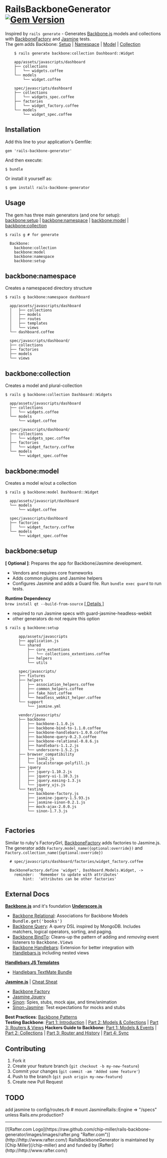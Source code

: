# RailsBackboneGenerator [![Gem Version](https://badge.fury.io/rb/rails-backbone-generator.png)](http://badge.fury.io/rb/rails-backbone-generator)  
Inspired by ``rails generate`` - Generates [Backbone.js](/documentcloud/backbone) models and collections with [BackboneFactory](/SupportBee/Backbone-Factory) and [Jasmine](/pivotal/jasmine) tests.  
The gem adds Backbone: [Setup](#backbonesetup) | [Namespace](#backbonenamespace) | [Model](#backbonemodel) | [Collection](#backbonecollection)


```  
    $ rails generate backbone:collection Dashboard::Widget 
    
    app/assets/javascripts/dashboard
    ├── collections
    │   └── widgets.coffee
    └── models
        └── widget.coffee
    
    spec/javascripts/dashboard
    ├── collections
    │   └── widgets_spec.coffee
    ├── factories
    │   └── widget_factory.coffee
    └── models
        └── widget_spec.coffee
```
## Installation
Add this line to your application's Gemfile:

    gem 'rails-backbone-generator'

And then execute:

    $ bundle

Or install it yourself as:

    $ gem install rails-backbone-generator




## Usage
The gem has three main generators (and one for setup):  
[backbone:setup](#backbonesetup) | [backbone:namespace](#backbonenamespace) | [backbone:model](#backbonemodel) | [backbone:collection](#backbonecollection)
```
$ rails g # for generate

  Backbone:
    backbone:collection
    backbone:model
    backbone:namespace
    backbone:setup
```


##  backbone:namespace
Creates a namespaced directory structure
```
$ rails g backbone:namespace dashboard
  
  app/assets/javascripts/dashboard
  │   ├── collections
  │   ├── models
  │   ├── routes
  │   ├── templates
  │   └── views
  └── dashboard.coffee

  spec/javascripts/dashboard/
  ├── collections
  ├── factories
  ├── models
  └── views
```


##  backbone:collection
Creates a model and plural-collection 
```
$ rails g backbone:collection Dashboard::Widgets

  app/assets/javascripts/dashboard
  ├── collections
  │   └── widgets.coffee
  └── models
      └── widget.coffee
  
  spec/javascripts/dashboard/
  ├── collections
  │   └── widgets_spec.coffee
  ├── factories
  │   └── widget_factory.coffee
  └── models
      └── widget_spec.coffee
```


##  backbone:model
Creates a model w/out a collection
```
$ rails g backbone:model Dashboard::Widget
  
  app/assets/javascript/dashboard
  └── models
      └── widget.coffee
  
  spec/javascripts/dashboard
  ├── factories
  │   └── widget_factory.coffee
  └── models
      └── widget_spec.coffee
```


##  backbone:setup
__[ Optional ]__: Prepares the app for Backbone/Jasmine development.
 * Vendors and requires core frameworks
 * Adds common plugins and Jasmine helpers 
 * Configures Jasmine and adds a Guard file.   Run ``bundle exec guard`` to run tests.
 
__Runtime Dependency__  
  ``brew install qt --build-from-source`` [\[ Details \]](https://github.com/thoughtbot/capybara-webkit/wiki/Installing-Qt-and-compiling-capybara-webkit)
  * required to run Jasmine specs with guard-jasmine-headless-webkit
  * other generators do not require this option

```
$ rails g backbone:setup
      
      app/assets/javascripts
      ├── application.js
      └── shared
          ├── core_extentions
          │   └── collections_extentions.coffee
          ├── helpers
          └── utils
      
      spec/javascripts/
      ├── fixtures
      ├── helpers
      │   ├── association_helpers.coffee
      │   ├── common_helpers.coffee
      │   ├── fake_host.coffee
      │   └── headless_webkit_helper.coffee
      └── support
          └── jasmine.yml

      vendor/javascripts/
      ├── backbone
      │   ├── backbone-1.1.0.js
      │   ├── backbone-bind-to-1.1.0.coffee
      │   ├── backbone-handlebars-1.0.0.coffee
      │   ├── backbone-query-0.2.3.coffee
      │   ├── backbone-relational-0.8.6.js
      │   ├── handlebars-1.1.2.js
      │   └── underscore-1.5.2.js
      ├── browser_compatibility
      │   ├── json2.js
      │   └── localstorage-polyfill.js
      ├── jquery
      │   ├── jquery-1.10.2.js
      │   ├── jquery-ui-1.10.3.js
      │   ├── jquery.easing-1.3.js
      │   └── jquery_ujs.js
      └── testing
          ├── backbone-factory.js
          ├── jasmine-jquery-1.5.93.js
          ├── jasmine-sinon-0.2.1.js
          ├── mock-ajax-2.0.0.js
          └── sinon-1.7.3.js
      
```
## Factories
Similar to ruby's FactoryGirl, [BackboneFactory](/SupportBee/Backbone-Factory) adds factories to Jasmine.js.  
The generator adds ``Factory.model_name({optional:override})`` and ``Factory.collection_name({optional:override})``  
```
  # spec/javascripts/dashboard/factories/widget_factory.coffee
  
  BackboneFactory.define 'widget', Dashboard.Models.Widget, ->
    reminder:  'Remember to update with attributes'
        hint:  'attributes can be other factories'
```

## External Docs
**[Backbone.js](http://backbonejs.org/)** and it's foundation **[Underscore.js](http://underscorejs.org/)**
* [Backbone Relational](https://github.com/PaulUithol/Backbone-relational/#backbone-relational): Associations for Backbone Models <tt>Bundle.get('books')</tt>
* [Backbone Query](https://github.com/davidgtonge/backbone_query#usage): A query DSL inspired by MongoDB. Includes matchers, logical operators, sorting, and paging.
* [Backbone BindTo](https://github.com/RStankov/backbone-bind-to#backbonebindto): Cleans-up the pattern of adding and *removing* event listeners to <tt>Backbone.Views</tt>
* [Backbone Handlebars](https://github.com/RStankov/backbone-handlebars/blob/master/README.md#backbonehandlebars): Extension for better integration with [Handlebars.js](http://handlebarsjs.com/) including nested views  

**[Handlebars JS Templates](http://handlebarsjs.com/)**
* [Handlebars TextMate Bundle](https://github.com/drnic/Handlebars.tmbundle)

**[Jasmine.js](http://pivotal.github.com/jasmine/)** | [Cheat Sheat](https://github.com/mattfysh/cheat-sinon-jasmine)
* [Backbone Factory](https://github.com/SupportBee/Backbone-Factory#backbone-factory)
* [Jasmine Jquery](https://github.com/velesin/jasmine-jquery/)
* [Sinon](http://sinonjs.org/): Spies, stubs, mock ajax, and time/animation
* [Sinon-Jasmine](https://github.com/froots/jasmine-sinon#sinonjs-matchers): Test expectations for mocks and stubs

**Best Practices**: [Backbone Patterns](http://ricostacruz.com/backbone-patterns/)  
**Testing Backbone**: [Part 1: Introduction](http://tinnedfruit.com/2011/03/03/testing-backbone-apps-with-jasmine-sinon.html) | [Part 2: Models & Collections](http://tinnedfruit.com/2011/03/25/testing-backbone-apps-with-jasmine-sinon-2.html) | [Part 3: Routers & Views](http://tinnedfruit.com/2011/04/26/testing-backbone-apps-with-jasmine-sinon-3.html)
**Hackers Guide to Backbone**: [Part 1: Models & Events](http://dailyjs.com/2012/07/19/mvstar-2/) | [Part 2: Collections](http://dailyjs.com/2012/07/26/mvstar-3/) | [Part 3: Router and History](http://dailyjs.com/2012/08/02/mvstar-4/) | [Part 4: Sync](http://dailyjs.com/2012/08/09/mvstar-5/)



## Contributing

1. Fork it
2. Create your feature branch (`git checkout -b my-new-feature`)
3. Commit your changes (`git commit -am 'Added some feature'`)
4. Push to the branch (`git push origin my-new-feature`)
5. Create new Pull Request

## TODO
add jasmine to config/routes.rb  # mount JasmineRails::Engine => "/specs" unless Rails.env.production?

<hr/>
[![Rafter.com Logo](https://raw.github.com/chip-miller/rails-backbone-generator/images/images/rafter.png "Rafter.com")](http://http://www.rafter.com/)
RailsBackboneGenerator is maintained by [Chip Miller](/chip-miller) and and funded by [Rafter](http://http://www.rafter.com/)

